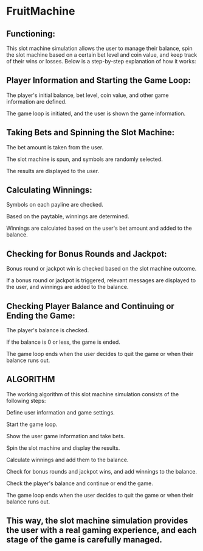 # FruitMachine

Functioning:
---------------------------------------------

This slot machine simulation allows the user to manage their balance, spin the slot machine based on a certain bet level and coin value, and keep track of their wins or losses. Below is a step-by-step explanation of how it works:


Player Information and Starting the Game Loop:
----------------------------------------------

The player's initial balance, bet level, coin value, and other game information are defined.

The game loop is initiated, and the user is shown the game information.


Taking Bets and Spinning the Slot Machine:
---------------------------------------------

The bet amount is taken from the user.

The slot machine is spun, and symbols are randomly selected.

The results are displayed to the user.


Calculating Winnings:
---------------------------------------------

Symbols on each payline are checked.

Based on the paytable, winnings are determined.

Winnings are calculated based on the user's bet amount and added to the balance.


Checking for Bonus Rounds and Jackpot:
---------------------------------------------

Bonus round or jackpot win is checked based on the slot machine outcome.

If a bonus round or jackpot is triggered, relevant messages are displayed to the user, and winnings are added to the balance.


Checking Player Balance and Continuing or Ending the Game:
---------------------------------------------

The player's balance is checked.

If the balance is 0 or less, the game is ended.

The game loop ends when the user decides to quit the game or when their balance runs out.


ALGORITHM
----------

The working algorithm of this slot machine simulation consists of the following steps:

Define user information and game settings.

Start the game loop.

Show the user game information and take bets.

Spin the slot machine and display the results.

Calculate winnings and add them to the balance.

Check for bonus rounds and jackpot wins, and add winnings to the balance.

Check the player's balance and continue or end the game.

The game loop ends when the user decides to quit the game or when their balance runs out.


This way, the slot machine simulation provides the user with a real gaming experience, and each stage of the game is carefully managed.
---------------------------------------------
